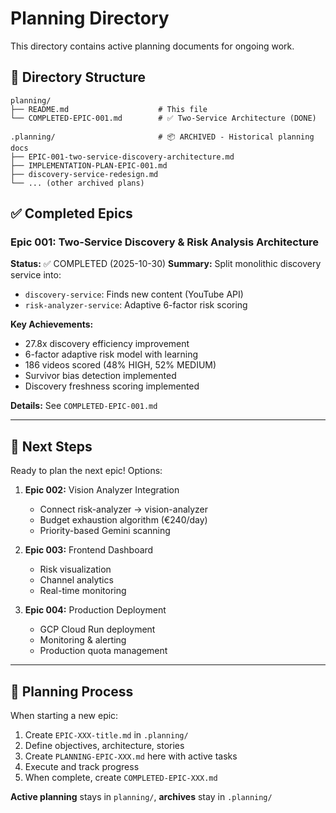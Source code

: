 # Planning Directory

This directory contains active planning documents for ongoing work.

## 📁 Directory Structure

```
planning/
├── README.md                    # This file
└── COMPLETED-EPIC-001.md        # ✅ Two-Service Architecture (DONE)

.planning/                       # 📦 ARCHIVED - Historical planning docs
├── EPIC-001-two-service-discovery-architecture.md
├── IMPLEMENTATION-PLAN-EPIC-001.md
├── discovery-service-redesign.md
└── ... (other archived plans)
```

## ✅ Completed Epics

### Epic 001: Two-Service Discovery & Risk Analysis Architecture
**Status:** ✅ COMPLETED (2025-10-30)
**Summary:** Split monolithic discovery service into:
- `discovery-service`: Finds new content (YouTube API)
- `risk-analyzer-service`: Adaptive 6-factor risk scoring

**Key Achievements:**
- 27.8x discovery efficiency improvement
- 6-factor adaptive risk model with learning
- 186 videos scored (48% HIGH, 52% MEDIUM)
- Survivor bias detection implemented
- Discovery freshness scoring implemented

**Details:** See `COMPLETED-EPIC-001.md`

---

## 🚀 Next Steps

Ready to plan the next epic! Options:

1. **Epic 002:** Vision Analyzer Integration
   - Connect risk-analyzer → vision-analyzer
   - Budget exhaustion algorithm (€240/day)
   - Priority-based Gemini scanning

2. **Epic 003:** Frontend Dashboard
   - Risk visualization
   - Channel analytics
   - Real-time monitoring

3. **Epic 004:** Production Deployment
   - GCP Cloud Run deployment
   - Monitoring & alerting
   - Production quota management

---

## 📝 Planning Process

When starting a new epic:

1. Create `EPIC-XXX-title.md` in `.planning/`
2. Define objectives, architecture, stories
3. Create `PLANNING-EPIC-XXX.md` here with active tasks
4. Execute and track progress
5. When complete, create `COMPLETED-EPIC-XXX.md`

**Active planning** stays in `planning/`, **archives** stay in `.planning/`
